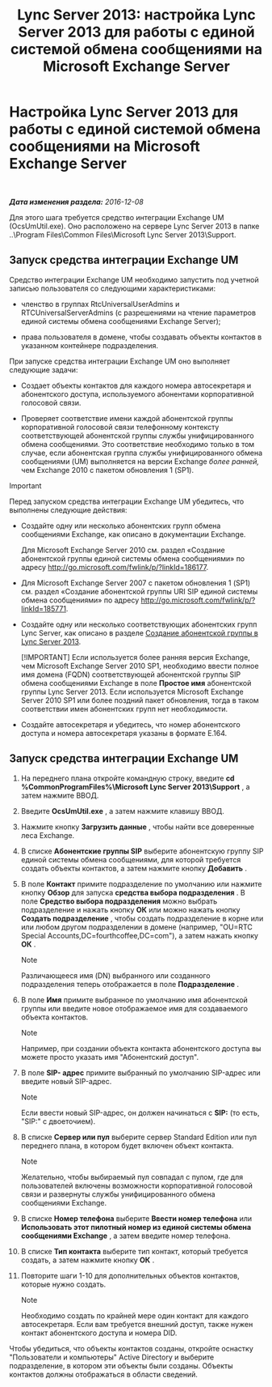﻿---
title: 'Lync Server 2013: настройка Lync Server 2013 для работы с единой системой обмена сообщениями на Microsoft Exchange Server'
TOCTitle: Настройка Lync Server 2013 для работы с единой системой обмена сообщениями на Microsoft Exchange Server
ms:assetid: 1098ae4d-f57f-44f3-804e-39889d9fc14e
ms:mtpsurl: https://technet.microsoft.com/ru-ru/library/Gg398193(v=OCS.15)
ms:contentKeyID: 49308971
ms.date: 12/10/2016
mtps_version: v=OCS.15
ms.translationtype: HT
---

# Настройка Lync Server 2013 для работы с единой системой обмена сообщениями на Microsoft Exchange Server

 

_**Дата изменения раздела:** 2016-12-08_

Для этого шага требуется средство интеграции Exchange UM (OcsUmUtil.exe). Оно расположено на сервере Lync Server 2013 в папке ..\\Program Files\\Common Files\\Microsoft Lync Server 2013\\Support.

## Запуск средства интеграции Exchange UM

Средство интеграции Exchange UM необходимо запустить под учетной записью пользователя со следующими характеристиками:

  - членство в группах RtcUniversalUserAdmins и RTCUniversalServerAdmins (с разрешениями на чтение параметров единой системы обмена сообщениями Exchange Server);

  - права пользователя в домене, чтобы создавать объекты контактов в указанном контейнере подразделения.

При запуске средства интеграции Exchange UM оно выполняет следующие задачи:

  - Создает объекты контактов для каждого номера автосекретаря и абонентского доступа, используемого абонентами корпоративной голосовой связи.

  - Проверяет соответствие имени каждой абонентской группы корпоративной голосовой связи телефонному контексту соответствующей абонентской группы службы унифицированного обмена сообщениями. Это соответствие необходимо только в том случае, если абонентская группа службы унифицированного обмена сообщениями (UM) выполняется на версии Exchange *более ранней,* чем Exchange 2010 с пакетом обновления 1 (SP1).

> [!IMPORTANT]
> <p>Перед запуском средства интеграции Exchange UM убедитесь, что выполнены следующие действия:<ul><li><p>Создайте одну или несколько абонентских групп обмена сообщениями Exchange, как описано в документации Exchange.</p>
> <p>Для Microsoft Exchange Server 2010 см. раздел «Создание абонентской группы единой системы обмена сообщениями» по адресу <a href="http://go.microsoft.com/fwlink/p/?linkid=186177">http://go.microsoft.com/fwlink/p/?linkId=186177</a>.</p>
> <li><p>Для Microsoft Exchange Server 2007 с пакетом обновления 1 (SP1) см. раздел «Создание абонентской группы URI SIP единой системы обмена сообщениями» по адресу <a href="http://go.microsoft.com/fwlink/p/?linkid=185771">http://go.microsoft.com/fwlink/p/?linkId=185771</a>.</p></li>
> <li><p>Создайте одну или несколько соответствующих абонентских групп Lync Server, как описано в разделе <a href="lync-server-2013-create-a-dial-plan.md">Создание абонентской группы в Lync Server 2013</a>.</p>
> [!IMPORTANT]  
> Если используется более ранняя версия Exchange, чем Microsoft Exchange Server 2010 SP1, необходимо ввести полное имя домена (FQDN) соответствующей абонентской группы SIP обмена сообщениями Exchange в поле <strong>Простое имя</strong> абонентской группы Lync Server 2013. Если используется Microsoft Exchange Server 2010 SP1 или более поздний пакет обновления, тогда в таком соответствии имен абонентских групп нет необходимости.
> </li>
> <li>
> <p>Создайте автосекретаря и убедитесь, что номер абонентского доступа и номера автосекретаря указаны в формате E.164.</p></li></ul></td>

## Запуск средства интеграции Exchange UM

1.  На переднего плана откройте командную строку, введите **cd %CommonProgramFiles%\\Microsoft Lync Server 2013\\Support** , а затем нажмите ВВОД.

2.  Введите **OcsUmUtil.exe** , а затем нажмите клавишу ВВОД.

3.  Нажмите кнопку **Загрузить данные** , чтобы найти все доверенные леса Exchange.

4.  В списке **Абонентские группы SIP** выберите абонентскую группу SIP единой системы обмена сообщениями, для которой требуется создать объекты контактов, а затем нажмите кнопку **Добавить** .

5.  В поле **Контакт** примите подразделение по умолчанию или нажмите кнопку **Обзор** для запуска **средства выбора подразделения** . В поле **Средство выбора подразделения** можно выбрать подразделение и нажать кнопку **ОК** или можно нажать кнопку **Создать подразделение** , чтобы создать подразделение в корне или или любом другом подразделении в домене (например, "OU=RTC Special Accounts,DC=fourthcoffee,DC=com"), а затем нажать кнопку **ОК** .
    
    > [!NOTE]  
    > Различающееся имя (DN) выбранного или созданного подразделения теперь отображается в поле <strong>Подразделение</strong> .

6.  В поле **Имя** примите выбранное по умолчанию имя абонентской группы или введите новое отображаемое имя для создаваемого объекта контактов.
    
    > [!NOTE]  
    > Например, при создании объекта контакта абонентского доступа вы можете просто указать имя &quot;Абонентский доступ&quot;.

7.  В поле **SIP- адрес** примите выбранный по умолчанию SIP-адрес или введите новый SIP-адрес.
    
    > [!NOTE]  
    > Если ввести новый SIP-адрес, он должен начинаться с <strong>SIP:</strong> (то есть, &quot;SIP:&quot; с двоеточием).

8.  В списке **Сервер или пул** выберите сервер Standard Edition или пул переднего плана, в котором будет включен объект контакта.
    
    > [!NOTE]  
    > Желательно, чтобы выбираемый пул совпадал с пулом, где для пользователей включены возможности корпоративной голосовой связи и развернуты службы унифицированного обмена сообщениями Exchange.

9.  В списке **Номер телефона** выберите **Ввести номер телефона** или **Использовать этот пилотный номер из единой системы обмена сообщениями Exchange** , а затем введите номер телефона.

10. В списке **Тип контакта** выберите тип контакт, который требуется создать, а затем нажмите кнопку **ОК** .

11. Повторите шаги 1-10 для дополнительных объектов контактов, которые нужно создать.
    
    > [!NOTE]  
    > Необходимо создать по крайней мере один контакт для каждого автосекретаря. Если вам требуется внешний доступ, также нужен контакт абонентского доступа и номера DID.

Чтобы убедиться, что объекты контактов созданы, откройте оснастку "Пользователи и компьютеры" Active Directory и выберите подразделение, в котором эти объекты были созданы. Объекты контактов должны отображаться в области сведений.

